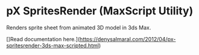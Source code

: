 # pX SpritesRender (MaxScript Utility)

Renders sprite sheet from animated 3D model in 3ds Max.

[]Read documentation here.](https://denysalmaral.com/2012/04/px-spritesrender-3ds-max-scripted.html) 
